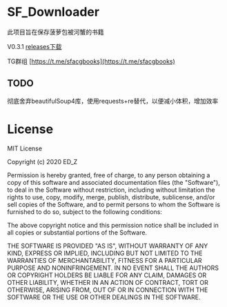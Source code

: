 # SF_Downloader


此项目旨在保存菠萝包被河蟹的书籍


V0.3.1  [releases下载](https://github.com/edmund-zhao/SF_Downloader/releases)

TG群组 [https://t.me/sfacgbooks](https://t.me/sfacgbooks)

## TODO

彻底舍弃beautifulSoup4库，使用requests+re替代，以便减小体积，增加效率

# License

MIT License

Copyright (c) 2020 ED_Z

Permission is hereby granted, free of charge, to any person obtaining a copy
of this software and associated documentation files (the "Software"), to deal
in the Software without restriction, including without limitation the rights
to use, copy, modify, merge, publish, distribute, sublicense, and/or sell
copies of the Software, and to permit persons to whom the Software is
furnished to do so, subject to the following conditions:

The above copyright notice and this permission notice shall be included in all
copies or substantial portions of the Software.

THE SOFTWARE IS PROVIDED "AS IS", WITHOUT WARRANTY OF ANY KIND, EXPRESS OR
IMPLIED, INCLUDING BUT NOT LIMITED TO THE WARRANTIES OF MERCHANTABILITY,
FITNESS FOR A PARTICULAR PURPOSE AND NONINFRINGEMENT. IN NO EVENT SHALL THE
AUTHORS OR COPYRIGHT HOLDERS BE LIABLE FOR ANY CLAIM, DAMAGES OR OTHER
LIABILITY, WHETHER IN AN ACTION OF CONTRACT, TORT OR OTHERWISE, ARISING FROM,
OUT OF OR IN CONNECTION WITH THE SOFTWARE OR THE USE OR OTHER DEALINGS IN THE
SOFTWARE.
